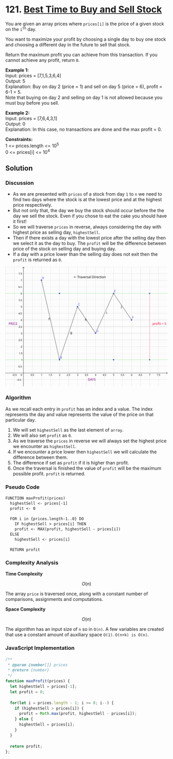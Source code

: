 # 121. [Best Time to Buy and Sell Stock](https://leetcode.com/problems/best-time-to-buy-and-sell-stock/)

You are given an array prices where `prices[i]` is the price of a given stock on the <code>i<sup>th</sup></code> day.

You want to maximize your profit by choosing a single day to buy one stock and choosing a different day in the future to sell that stock.

Return the maximum profit you can achieve from this transaction. If you cannot achieve any profit, return `0`.

 

**Example 1:**  
Input: prices = [7,1,5,3,6,4]  
Output: 5  
Explanation: Buy on day 2 (price = 1) and sell on day 5 (price = 6), profit = 6-1 = 5.  
Note that buying on day 2 and selling on day 1 is not allowed because you must buy before you sell.  

**Example 2:**  
Input: prices = [7,6,4,3,1]  
Output: 0  
Explanation: In this case, no transactions are done and the max profit = 0.

**Constraints:**  
1 <= prices.length <= 10<sup>5</sup>  
0 <= prices[i] <= 10<sup>4</sup>  

## Solution

### Discussion

- As we are presented with `prices` of a stock from day `1` to `n` we need to find two days where the stock is at the lowest price and at the highest price respectively.
- But not only that, the day we buy the stock should occur before the the day we sell the stock. Even if you chose to eat the cake you should have it first!
- So we will traverse `prices` in reverse, always considering the day with highest price as selling day, `highestSell`.
- Then if there exists a day with the lowest price after the selling day then we select it as the day to buy. The `profit` will be the difference between price of the stock on selling day and buying day.
- If a day with a price lower than the selling day does not exit then the `profit` is returned as `0`.

![image](<./images/stock_graph.svg> "Daily prices of the stock.")

### Algorithm

As we recall each entry in `profit` has an index and a value. The index represents the day and value represents the value of the price on that particular day.

1. We will set  `highestSell` as the last element of `array`.
2. We will also set `profit` as `0`.
3. As we traverse the `prices` in reverse we will always set the highest price we encounter as `highestSell`.
4. If we encounter a price lower then `highestSell` we will calculate the difference between them.
5. The difference if set as `profit` if it is higher than profit.
6. Once the traversal is finished the value of `profit` will be the maximum possible profit. `profit` is returned.

### Pseudo Code

```
FUNCTION maxProfit(prices)
  highestSell <- prices[-1]
  profit <- 0
  
  FOR i in {prices.length-1..0} DO
    IF highestSell > prices[i] THEN
    profit <- MAX(profit, highestSell - prices[i])
  ELSE
    highestSell <- prices[i]
  
  RETURN profit
```

### Complexity Analysis

**Time Complexity**

$$O(n)$$

The array `price` is traversed once, along with a constant number of comparisons, assignments and computations.

**Space Complexity**

$$O(n)$$

The algorithm has an input size of `n` so in `O(n)`. A few variables are created that use a constant amount of auxiliary space `O(1)`. `O(n+k) is O(n)`.

### JavaScript Implementation

```js
/**
 * @param {number[]} prices
 * @return {number}
 */
function maxProfit(prices) {
  let highestSell = prices[-1];
  let profit = 0;
  
  for(let i = prices.length - 1; i >= 0; i--) {
    if (highestSell > prices[i]) {
      profit = Math.max(profit, highestSell - prices[i]);
    } else {
      highestSell = prices[i];
    }
  }
  
  return profit;
};
```